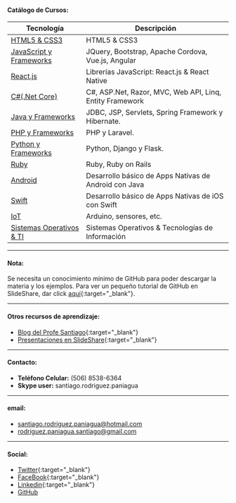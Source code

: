#### Catálogo de Cursos:



| Tecnología              | Descripción                                    | 
| ----------------------- | ---------------------------------------------- | 
| [HTML5 & CSS3](https://profesantiago.github.io/HTMLCSS) | HTML5 & CSS3 |
| [JavaScript y Frameworks](https://profesantiago.github.io/JavaScript)| JQuery, Bootstrap, Apache Cordova, Vue.js, Angular |
| [React.js](https://profesantiago.github.io/React)       | Librerías JavaScript: React.js & React Native |
| [C#(.Net Core)](https://profesantiago.github.io/NetCore)    | C#, ASP.Net, Razor, MVC, Web API, Linq, Entity Framework |
| [Java y Frameworks](https://profesantiago.github.io/CursoJava)       | JDBC, JSP, Servlets, Spring Framework y Hibernate.    |
| [PHP y Frameworks](https://profesantiago.github.io/PHP)              | PHP y Laravel.        |
| [Python y Frameworks](https://profesantiago.github.io/Python)        | Python, Django y Flask.  |
| [Ruby](https://profesantiago.github.io/Ruby)            | Ruby, Ruby on Rails    |
| [Android ](https://profesantiago.github.io/Android)      | Desarrollo básico de Apps Nativas de Android con Java|
| [Swift](https://profesantiago.github.io/Swift)          | Desarrollo básico de Apps Nativas de iOS con Swift |
| [IoT](https://profesantiago.github.io/IoT)              | Arduino, sensores, etc.                |
| [Sistemas Operativos & TI](https://profesantiago.github.io/TI-OS)| Sistemas Operativos & Tecnologías de Información      |  

<hr/>

#### Nota:
Se necesita un conocimiento mínimo de GitHub para poder descargar la materia y los ejemplos.
Para ver un pequeño tutorial de GitHub en SlideShare, dar click [aquí](https://www.slideshare.net/santiagorodriguezpaniagua/git-hub-amp-github-desktop-2019){:target="_blank"}. 
<hr/>

#### Otros recursos de aprendizaje:
- [Blog del Profe Santiago](https://elprofesantiago.blogspot.com/){:target="_blank"} 
- [Presentaciones en SlideShare](https://es.slideshare.net/santiagorodriguezpaniagua){:target="_blank"} 

------------
####  Contacto:
- **Teléfono Celular:** (506) 8538-6364
- **Skype user:** santiago.rodriguez.paniagua

------------
#### email:
- santiago.rodriguez.paniagua@hotmail.com
- rodriguez.paniagua.santiago@gmail.com

------------
#### Social: 
- [Twitter](https://twitter.com/rp_santiago){:target="_blank"}
- [FaceBook](https://www.facebook.com/elProfeSantiago){:target="_blank"}
- [Linkedin](https://www.linkedin.com/in/santiago-rodriguez-paniagua/){:target="_blank"}
- [GitHub](https://github.com/ProfeSantiago)
